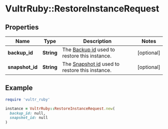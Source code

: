 # VultrRuby::RestoreInstanceRequest

## Properties

| Name | Type | Description | Notes |
| ---- | ---- | ----------- | ----- |
| **backup_id** | **String** | The [Backup id](#operation/list-backups) used to restore this instance. | [optional] |
| **snapshot_id** | **String** | The [Snapshot id](#operation/list-snapshots) used to restore this instance. | [optional] |

## Example

```ruby
require 'vultr_ruby'

instance = VultrRuby::RestoreInstanceRequest.new(
  backup_id: null,
  snapshot_id: null
)
```

